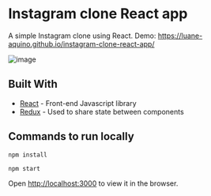 # Instagram clone React app

A simple Instagram clone using React. Demo: https://luane-aquino.github.io/instagram-clone-react-app/

![image](https://user-images.githubusercontent.com/10707843/203494461-cc5982d0-c6a3-460e-9ece-11dfe97c01c8.png)

## Built With

* [React](https://reactjs.org/) - Front-end Javascript library
* [Redux](https://redux.js.org/) - Used to share state between components

## Commands to run locally

`npm install`

`npm start`

Open [http://localhost:3000](http://localhost:3000) to view it in the browser.
